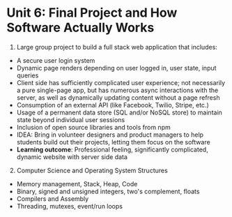 # Unit 6: Final Project and How Software Actually Works

1. Large group project to build a full stack web application that includes:
 - A secure user login system
 - Dynamic page renders depending on user logged in, user state, input queries
 - Client side has sufficiently complicated user experience; not necessarily a pure single-page app, but has numerous async interactions with the server, as well as dynamically updating content without a page refresh
 - Consumption of an external API (like Facebook, Twilio, Stripe, etc.)
 - Usage of a permanent data store (SQL and/or NoSQL store) to maintain state beyond individual user sessions
 - Inclusion of open source libraries and tools from npm
 - IDEA: Bring in volunteer designers and product managers to help students build out their projects, letting them focus on the software
 - **Learning outcome**: Professional feeling, significantly complicated, dynamic website with server side data
2. Computer Science and Operating System Structures
 - Memory management, Stack, Heap, Code
 - Binary, signed and unsigned integers, two's complement, floats
 - Compilers and Assembly
 - Threading, mutexes, event/run loops


